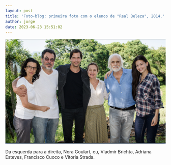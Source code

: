 ```yaml
---
layout: post
title: 'Foto-blog: primeira foto com o elenco de "Real Beleza", 2014.'
author: jorge
date: 2023-06-23 15:51:02
---
```


![](/uploads/captura-de-tela-2023-06-22-as-10.50.32.png)

D﻿a esquerda para a direita, Nora Goulart, eu, Vladmir Brichta, Adriana Esteves, Francisco Cuoco e Vitoria Strada.
